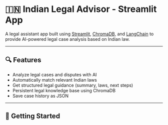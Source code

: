 # 🇮🇳 Indian Legal Advisor - Streamlit App

A legal assistant app built using [Streamlit](https://streamlit.io), [ChromaDB](https://docs.trychroma.com/), and [LangChain](https://www.langchain.com/) to provide AI-powered legal case analysis based on Indian law.

---

## 🔍 Features

- Analyze legal cases and disputes with AI
- Automatically match relevant Indian laws
- Get structured legal guidance (summary, laws, next steps)
- Persistent legal knowledge base using ChromaDB
- Save case history as JSON

---

## 🚀 Getting Started
